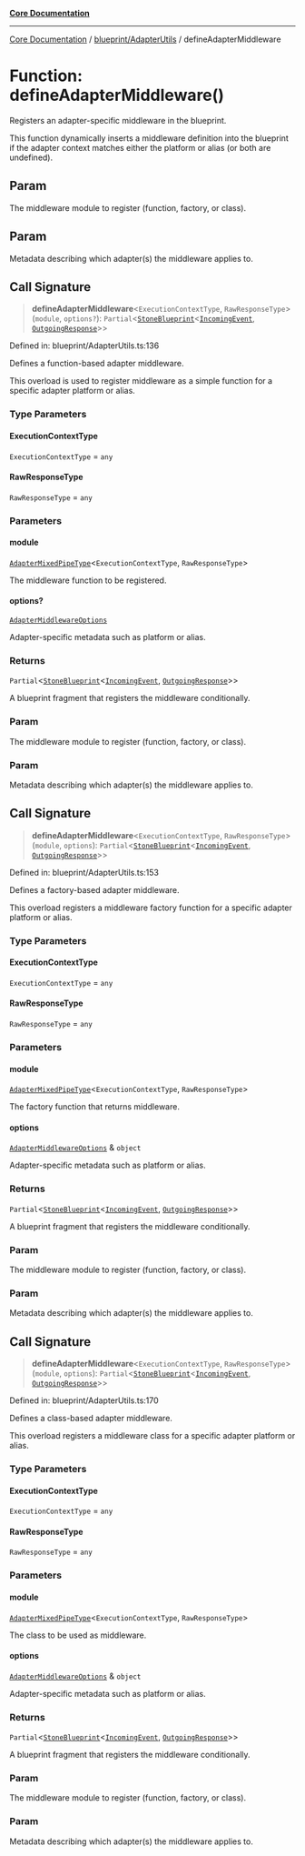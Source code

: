 [**Core Documentation**](../../../README.md)

***

[Core Documentation](../../../README.md) / [blueprint/AdapterUtils](../README.md) / defineAdapterMiddleware

# Function: defineAdapterMiddleware()

Registers an adapter-specific middleware in the blueprint.

This function dynamically inserts a middleware definition into the blueprint
if the adapter context matches either the platform or alias (or both are undefined).

## Param

The middleware module to register (function, factory, or class).

## Param

Metadata describing which adapter(s) the middleware applies to.

## Call Signature

> **defineAdapterMiddleware**\<`ExecutionContextType`, `RawResponseType`\>(`module`, `options?`): `Partial`\<[`StoneBlueprint`](../../../options/StoneBlueprint/interfaces/StoneBlueprint.md)\<[`IncomingEvent`](../../../events/IncomingEvent/classes/IncomingEvent.md), [`OutgoingResponse`](../../../events/OutgoingResponse/classes/OutgoingResponse.md)\>\>

Defined in: blueprint/AdapterUtils.ts:136

Defines a function-based adapter middleware.

This overload is used to register middleware as a simple function for a specific adapter platform or alias.

### Type Parameters

#### ExecutionContextType

`ExecutionContextType` = `any`

#### RawResponseType

`RawResponseType` = `any`

### Parameters

#### module

[`AdapterMixedPipeType`](../../../declarations/type-aliases/AdapterMixedPipeType.md)\<`ExecutionContextType`, `RawResponseType`\>

The middleware function to be registered.

#### options?

[`AdapterMiddlewareOptions`](../../../declarations/interfaces/AdapterMiddlewareOptions.md)

Adapter-specific metadata such as platform or alias.

### Returns

`Partial`\<[`StoneBlueprint`](../../../options/StoneBlueprint/interfaces/StoneBlueprint.md)\<[`IncomingEvent`](../../../events/IncomingEvent/classes/IncomingEvent.md), [`OutgoingResponse`](../../../events/OutgoingResponse/classes/OutgoingResponse.md)\>\>

A blueprint fragment that registers the middleware conditionally.

### Param

The middleware module to register (function, factory, or class).

### Param

Metadata describing which adapter(s) the middleware applies to.

## Call Signature

> **defineAdapterMiddleware**\<`ExecutionContextType`, `RawResponseType`\>(`module`, `options`): `Partial`\<[`StoneBlueprint`](../../../options/StoneBlueprint/interfaces/StoneBlueprint.md)\<[`IncomingEvent`](../../../events/IncomingEvent/classes/IncomingEvent.md), [`OutgoingResponse`](../../../events/OutgoingResponse/classes/OutgoingResponse.md)\>\>

Defined in: blueprint/AdapterUtils.ts:153

Defines a factory-based adapter middleware.

This overload registers a middleware factory function for a specific adapter platform or alias.

### Type Parameters

#### ExecutionContextType

`ExecutionContextType` = `any`

#### RawResponseType

`RawResponseType` = `any`

### Parameters

#### module

[`AdapterMixedPipeType`](../../../declarations/type-aliases/AdapterMixedPipeType.md)\<`ExecutionContextType`, `RawResponseType`\>

The factory function that returns middleware.

#### options

[`AdapterMiddlewareOptions`](../../../declarations/interfaces/AdapterMiddlewareOptions.md) & `object`

Adapter-specific metadata such as platform or alias.

### Returns

`Partial`\<[`StoneBlueprint`](../../../options/StoneBlueprint/interfaces/StoneBlueprint.md)\<[`IncomingEvent`](../../../events/IncomingEvent/classes/IncomingEvent.md), [`OutgoingResponse`](../../../events/OutgoingResponse/classes/OutgoingResponse.md)\>\>

A blueprint fragment that registers the middleware conditionally.

### Param

The middleware module to register (function, factory, or class).

### Param

Metadata describing which adapter(s) the middleware applies to.

## Call Signature

> **defineAdapterMiddleware**\<`ExecutionContextType`, `RawResponseType`\>(`module`, `options`): `Partial`\<[`StoneBlueprint`](../../../options/StoneBlueprint/interfaces/StoneBlueprint.md)\<[`IncomingEvent`](../../../events/IncomingEvent/classes/IncomingEvent.md), [`OutgoingResponse`](../../../events/OutgoingResponse/classes/OutgoingResponse.md)\>\>

Defined in: blueprint/AdapterUtils.ts:170

Defines a class-based adapter middleware.

This overload registers a middleware class for a specific adapter platform or alias.

### Type Parameters

#### ExecutionContextType

`ExecutionContextType` = `any`

#### RawResponseType

`RawResponseType` = `any`

### Parameters

#### module

[`AdapterMixedPipeType`](../../../declarations/type-aliases/AdapterMixedPipeType.md)\<`ExecutionContextType`, `RawResponseType`\>

The class to be used as middleware.

#### options

[`AdapterMiddlewareOptions`](../../../declarations/interfaces/AdapterMiddlewareOptions.md) & `object`

Adapter-specific metadata such as platform or alias.

### Returns

`Partial`\<[`StoneBlueprint`](../../../options/StoneBlueprint/interfaces/StoneBlueprint.md)\<[`IncomingEvent`](../../../events/IncomingEvent/classes/IncomingEvent.md), [`OutgoingResponse`](../../../events/OutgoingResponse/classes/OutgoingResponse.md)\>\>

A blueprint fragment that registers the middleware conditionally.

### Param

The middleware module to register (function, factory, or class).

### Param

Metadata describing which adapter(s) the middleware applies to.
